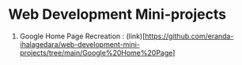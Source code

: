 # Web Development Mini-projects

1. Google Home Page Recreation : (link)[https://github.com/eranda-ihalagedara/web-development-mini-projects/tree/main/Google%20Home%20Page]
